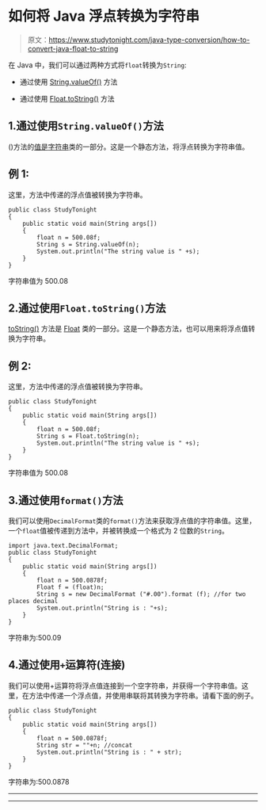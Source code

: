 # 如何将 Java 浮点转换为字符串

> 原文：<https://www.studytonight.com/java-type-conversion/how-to-convert-java-float-to-string>

在 Java 中，我们可以通过两种方式将`float`转换为`String`:

*   通过使用 [String.valueOf()](https://www.studytonight.com/java/string-class-functions.php) 方法

*   通过使用 [Float.toString()](https://www.studytonight.com/java-wrapper-class/java-float-tostring-method) 方法

## 1.通过使用`String.valueOf()`方法

()方法的[值是](https://www.studytonight.com/java/string-class-functions.php)[字符串](https://www.studytonight.com/java/string-handling-in-java.php)类的一部分。这是一个静态方法，将浮点转换为字符串值。

## 例 1:

这里，方法中传递的浮点值被转换为字符串。

```
public class StudyTonight
{  
	public static void main(String args[])
	{  
		float n = 500.08f;  
		String s = String.valueOf(n);
		System.out.println("The string value is " +s);  
	}
}
```

字符串值为 500.08

## 2.通过使用`Float.toString()`方法

[toString()](https://www.studytonight.com/java-wrapper-class/java-float-tostring-method) 方法是 [Float](https://www.studytonight.com/java/wrapper-class.php) 类的一部分。这是一个静态方法，也可以用来将浮点值转换为字符串。

## 例 2:

这里，方法中传递的浮点值被转换为字符串。

```
public class StudyTonight
{  
	public static void main(String args[])
	{  
		float n = 500.08f;  
		String s = Float.toString(n); 
		System.out.println("The string value is " +s);  
	}
}
```

字符串值为 500.08

## 3.通过使用`format()`方法

我们可以使用`DecimalFormat`类的`format()`方法来获取浮点值的字符串值。这里，一个`float`值被传递到方法中，并被转换成一个格式为 2 位数的`String`。

```
import java.text.DecimalFormat;
public class StudyTonight
{  
	public static void main(String args[])
	{  
		float n = 500.0878f;  
		Float f = (float)n;
		String s = new DecimalFormat ("#.00").format (f); //for two places decimal
		System.out.println("String is : "+s);
	}
}
```

字符串为:500.09

## 4.通过使用`+`运算符(连接)

我们可以使用+运算符将浮点值连接到一个空字符串，并获得一个字符串值。这里，在方法中传递一个浮点值，并使用串联将其转换为字符串。请看下面的例子。

```
public class StudyTonight
{  
	public static void main(String args[])
	{  
		float n = 500.0878f;  
		String str = ""+n; //concat
		System.out.println("String is : " + str);
	}
}
```

字符串为:500.0878

* * *

* * *